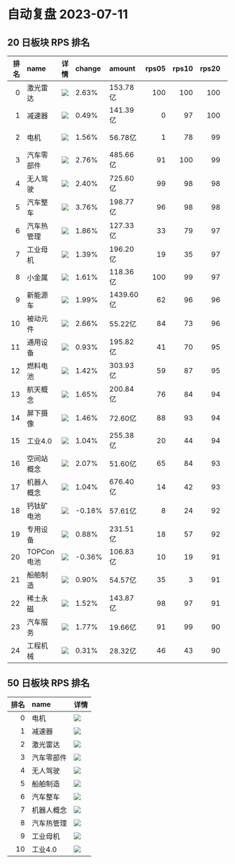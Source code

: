 # 自动复盘 2023-07-11
## 20 日板块 RPS 排名
|   排名 | name       | 详情                                                                                                | change   | amount    |   rps05 |   rps10 |   rps20 |   rps50 |   rps120 |   rps250 | volume      |
|-------:|:-----------|:----------------------------------------------------------------------------------------------------|:---------|:----------|--------:|--------:|--------:|--------:|---------:|---------:|:------------|
|      0 | 激光雷达   | ![](https://sykent-blog-image.oss-cn-beijing.aliyuncs.com/quant/image/2023/7/1689062763004-tmp.jpg) | 2.63%    | 153.78亿  |     100 |     100 |     100 |      99 |       95 |       95 | 794.63万手  |
|      1 | 减速器     | ![](https://sykent-blog-image.oss-cn-beijing.aliyuncs.com/quant/image/2023/7/1689062764422-tmp.jpg) | 0.49%    | 141.39亿  |       0 |      97 |     100 |     100 |       99 |        0 | 1126.64万手 |
|      2 | 电机       | ![](https://sykent-blog-image.oss-cn-beijing.aliyuncs.com/quant/image/2023/7/1689062765487-tmp.jpg) | 1.56%    | 56.78亿   |       1 |      78 |      99 |     100 |       93 |       86 | 340.26万手  |
|      3 | 汽车零部件 | ![](https://sykent-blog-image.oss-cn-beijing.aliyuncs.com/quant/image/2023/7/1689062766738-tmp.jpg) | 2.76%    | 485.66亿  |      91 |     100 |      99 |      99 |       71 |       69 | 2831.47万手 |
|      4 | 无人驾驶   | ![](https://sykent-blog-image.oss-cn-beijing.aliyuncs.com/quant/image/2023/7/1689062767771-tmp.jpg) | 2.40%    | 725.60亿  |      99 |      98 |      98 |      98 |       93 |       77 | 4086.93万手 |
|      5 | 汽车整车   | ![](https://sykent-blog-image.oss-cn-beijing.aliyuncs.com/quant/image/2023/7/1689062768721-tmp.jpg) | 3.76%    | 198.77亿  |      96 |      98 |      98 |      97 |       53 |       23 | 1539.63万手 |
|      6 | 汽车热管理 | ![](https://sykent-blog-image.oss-cn-beijing.aliyuncs.com/quant/image/2023/7/1689062769716-tmp.jpg) | 1.86%    | 127.33亿  |      33 |      79 |      97 |      97 |       87 |       72 | 981.67万手  |
|      7 | 工业母机   | ![](https://sykent-blog-image.oss-cn-beijing.aliyuncs.com/quant/image/2023/7/1689062770688-tmp.jpg) | 1.39%    | 196.20亿  |      19 |      35 |      97 |      96 |       87 |       87 | 1182.10万手 |
|      8 | 小金属     | ![](https://sykent-blog-image.oss-cn-beijing.aliyuncs.com/quant/image/2023/7/1689062771703-tmp.jpg) | 1.61%    | 118.36亿  |     100 |      99 |      97 |      75 |       39 |       18 | 731.62万手  |
|      9 | 新能源车   | ![](https://sykent-blog-image.oss-cn-beijing.aliyuncs.com/quant/image/2023/7/1689062772673-tmp.jpg) | 1.99%    | 1439.60亿 |      62 |      96 |      96 |      95 |       57 |       50 | 9191.68万手 |
|     10 | 被动元件   | ![](https://sykent-blog-image.oss-cn-beijing.aliyuncs.com/quant/image/2023/7/1689062773904-tmp.jpg) | 2.66%    | 55.22亿   |      84 |      73 |      96 |      84 |       50 |       30 | 304.66万手  |
|     11 | 通用设备   | ![](https://sykent-blog-image.oss-cn-beijing.aliyuncs.com/quant/image/2023/7/1689062774887-tmp.jpg) | 0.93%    | 195.82亿  |      41 |      70 |      95 |      94 |       64 |       79 | 1377.20万手 |
|     12 | 燃料电池   | ![](https://sykent-blog-image.oss-cn-beijing.aliyuncs.com/quant/image/2023/7/1689062775891-tmp.jpg) | 1.42%    | 303.93亿  |      59 |      87 |      95 |      88 |       54 |       49 | 2562.22万手 |
|     13 | 航天概念   | ![](https://sykent-blog-image.oss-cn-beijing.aliyuncs.com/quant/image/2023/7/1689062776871-tmp.jpg) | 1.65%    | 200.84亿  |      76 |      84 |      94 |      92 |       86 |       81 | 1335.82万手 |
|     14 | 屏下摄像   | ![](https://sykent-blog-image.oss-cn-beijing.aliyuncs.com/quant/image/2023/7/1689062777875-tmp.jpg) | 1.46%    | 72.60亿   |      88 |      93 |      94 |      95 |       92 |       72 | 732.85万手  |
|     15 | 工业4.0    | ![](https://sykent-blog-image.oss-cn-beijing.aliyuncs.com/quant/image/2023/7/1689062778891-tmp.jpg) | 1.04%    | 255.38亿  |      20 |      44 |      94 |      96 |       84 |       83 | 1806.69万手 |
|     16 | 空间站概念 | ![](https://sykent-blog-image.oss-cn-beijing.aliyuncs.com/quant/image/2023/7/1689062779917-tmp.jpg) | 2.07%    | 51.60亿   |      65 |      84 |      93 |      94 |       83 |       82 | 399.50万手  |
|     17 | 机器人概念 | ![](https://sykent-blog-image.oss-cn-beijing.aliyuncs.com/quant/image/2023/7/1689062780876-tmp.jpg) | 1.04%    | 676.40亿  |      14 |      42 |      93 |      97 |       91 |       85 | 4260.39万手 |
|     18 | 钙钛矿电池 | ![](https://sykent-blog-image.oss-cn-beijing.aliyuncs.com/quant/image/2023/7/1689062781869-tmp.jpg) | -0.18%   | 57.61亿   |       8 |      24 |      92 |      76 |       32 |       47 | 295.03万手  |
|     19 | 专用设备   | ![](https://sykent-blog-image.oss-cn-beijing.aliyuncs.com/quant/image/2023/7/1689062782888-tmp.jpg) | 0.88%    | 231.51亿  |      18 |      57 |      92 |      91 |       68 |       75 | 1780.15万手 |
|     20 | TOPCon电池 | ![](https://sykent-blog-image.oss-cn-beijing.aliyuncs.com/quant/image/2023/7/1689062783889-tmp.jpg) | -0.36%   | 106.83亿  |      10 |      19 |      91 |      83 |       21 |        0 | 740.17万手  |
|     21 | 船舶制造   | ![](https://sykent-blog-image.oss-cn-beijing.aliyuncs.com/quant/image/2023/7/1689062784849-tmp.jpg) | 0.90%    | 54.57亿   |      35 |       3 |      91 |      98 |      100 |      100 | 442.31万手  |
|     22 | 稀土永磁   | ![](https://sykent-blog-image.oss-cn-beijing.aliyuncs.com/quant/image/2023/7/1689062786017-tmp.jpg) | 1.52%    | 143.87亿  |      98 |      97 |      91 |      75 |       39 |       34 | 1249.58万手 |
|     23 | 汽车服务   | ![](https://sykent-blog-image.oss-cn-beijing.aliyuncs.com/quant/image/2023/7/1689062787154-tmp.jpg) | 1.77%    | 19.66亿   |      91 |      99 |      90 |      53 |       47 |       21 | 269.21万手  |
|     24 | 工程机械   | ![](https://sykent-blog-image.oss-cn-beijing.aliyuncs.com/quant/image/2023/7/1689062788169-tmp.jpg) | 0.31%    | 28.32亿   |      46 |      43 |      90 |      70 |       66 |       69 | 279.88万手  |
## 50 日板块 RPS 排名
|   排名 | name       | 详情                                                                                                |
|-------:|:-----------|:----------------------------------------------------------------------------------------------------|
|      0 | 电机       | ![](https://sykent-blog-image.oss-cn-beijing.aliyuncs.com/quant/image/2023/7/1689062789154-tmp.jpg) |
|      1 | 减速器     | ![](https://sykent-blog-image.oss-cn-beijing.aliyuncs.com/quant/image/2023/7/1689062790086-tmp.jpg) |
|      2 | 激光雷达   | ![](https://sykent-blog-image.oss-cn-beijing.aliyuncs.com/quant/image/2023/7/1689062791007-tmp.jpg) |
|      3 | 汽车零部件 | ![](https://sykent-blog-image.oss-cn-beijing.aliyuncs.com/quant/image/2023/7/1689062792217-tmp.jpg) |
|      4 | 无人驾驶   | ![](https://sykent-blog-image.oss-cn-beijing.aliyuncs.com/quant/image/2023/7/1689062793160-tmp.jpg) |
|      5 | 船舶制造   | ![](https://sykent-blog-image.oss-cn-beijing.aliyuncs.com/quant/image/2023/7/1689062794102-tmp.jpg) |
|      6 | 汽车整车   | ![](https://sykent-blog-image.oss-cn-beijing.aliyuncs.com/quant/image/2023/7/1689062795069-tmp.jpg) |
|      7 | 机器人概念 | ![](https://sykent-blog-image.oss-cn-beijing.aliyuncs.com/quant/image/2023/7/1689062796039-tmp.jpg) |
|      8 | 汽车热管理 | ![](https://sykent-blog-image.oss-cn-beijing.aliyuncs.com/quant/image/2023/7/1689062796969-tmp.jpg) |
|      9 | 工业母机   | ![](https://sykent-blog-image.oss-cn-beijing.aliyuncs.com/quant/image/2023/7/1689062797950-tmp.jpg) |
|     10 | 工业4.0    | ![](https://sykent-blog-image.oss-cn-beijing.aliyuncs.com/quant/image/2023/7/1689062798837-tmp.jpg) |